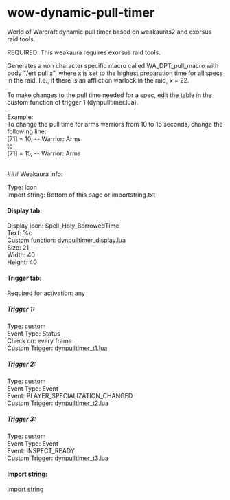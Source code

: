 # wow-dynamic-pull-timer
World of Warcraft dynamic pull timer based on weakauras2 and exorsus raid tools.

REQUIRED: This weakaura requires exorsus raid tools.

Generates a non character specific macro called WA_DPT_pull_macro with body "/ert pull x", where x is set to the highest preparation time for all specs in the raid. I.e., if there is an affliction warlock in the raid, x = 22. <br>
<br>
To make changes to the pull time needed for a spec, edit the table in the custom function of trigger 1 (dynpulltimer.lua). <br>
<br>Example: <br>
To change the pull time for arms warriors from 10 to 15 seconds, change the following line: <br>
            [71] = 10,    -- Warrior: Arms <br>
to <br>
            [71] = 15,    -- Warrior: Arms <br>


<br>
### Weakaura info:

Type: Icon<br>
Import string: Bottom of this page or importstring.txt

#### Display tab:
Display icon: Spell_Holy_BorrowedTime<br>
Text: %c<br>
Custom function: <a href="https://github.com/karlarvidsson/wow-dynamic-pull-timer/blob/master/dynpulltimer_display.lua">dynpulltimer_display.lua</a>  <br>
Size: 21<br>
Width: 40<br>
Height: 40<br>
#### Trigger tab:
Required for activation: any
##### Trigger 1:
Type: custom<br>
Event Type: Status<br>
Check on: every frame<br>
Custom Trigger: <a href="https://github.com/karlarvidsson/wow-dynamic-pull-timer/blob/master/dynpulltimer_t1.lua">dynpulltimer_t1.lua</a> 
##### Trigger 2:
Type: custom<br>
Event Type: Event<br>
Event: PLAYER_SPECIALIZATION_CHANGED<br>
Custom Trigger: <a href="https://github.com/karlarvidsson/wow-dynamic-pull-timer/blob/master/dynpulltimer_t2.lua">dynpulltimer_t2.lua</a> 
##### Trigger 3:
Type: custom<br>
Event Type: Event<br>
Event: INSPECT_READY<br>
Custom Trigger: <a href="https://github.com/karlarvidsson/wow-dynamic-pull-timer/blob/master/dynpulltimer_t3.lua">dynpulltimer_t3.lua</a> 

#### Import string:
<a href="https://github.com/karlarvidsson/wow-dynamic-pull-timer/blob/master/importstring.txt">Import string</a>
